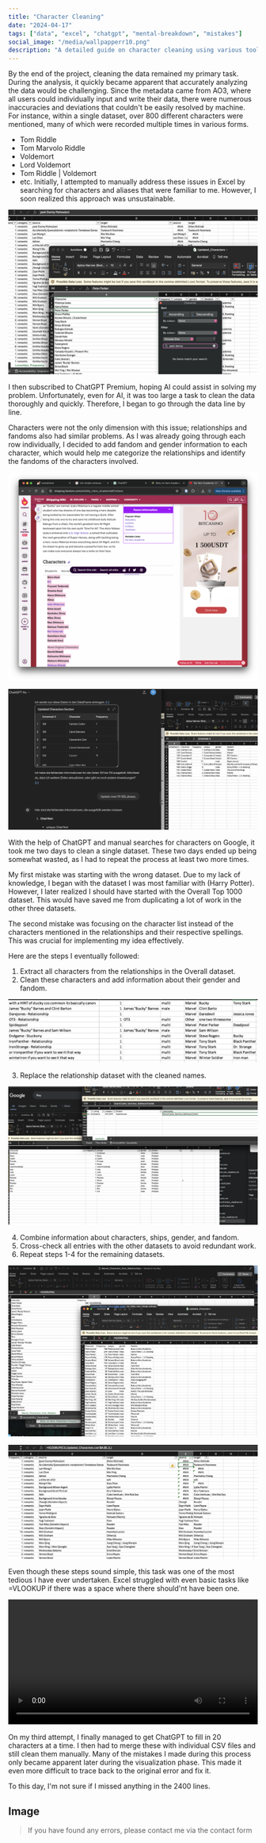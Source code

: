 ```yaml
---
title: "Character Cleaning"
date: "2024-04-17"
tags: ["data", "excel", "chatgpt", "mental-breakdown", "mistakes"]
social_image: "/media/wallpapperr10.png"
description: "A detailed guide on character cleaning using various tools."
---
```







By the end of the project, cleaning the data remained my primary task. During the analysis, it quickly became apparent that accurately analyzing the data would be challenging. Since the metadata came from AO3, where all users could individually input and write their data, there were numerous inaccuracies and deviations that couldn't be easily resolved by machine. For instance, within a single dataset, over 800 different characters were mentioned, many of which were recorded multiple times in various forms.
- Tom Riddle
- Tom Marvolo Riddle
- Voldemort
- Lord Voldemort
- Tom Riddle | Voldemort
- etc.
Initially, I attempted to manually address these issues in Excel by searching for characters and aliases that were familiar to me. However, I soon realized this approach was unsustainable.

![Excel](/media/Characters/characters6.png)

I then subscribed to ChatGPT Premium, hoping AI could assist in solving my problem. Unfortunately, even for AI, it was too large a task to clean the data thoroughly and quickly. Therefore, I began to go through the data line by line.

Characters were not the only dimension with this issue; relationships and fandoms also had similar problems. As I was already going through each row individually, I decided to add fandom and gender information to each character, which would help me categorize the relationships and identify the fandoms of the characters involved.

![Excel](/media/Characters/characters1.png)

![Excel](/media/Characters/characters4.png)

With the help of ChatGPT and manual searches for characters on Google, it took me two days to clean a single dataset. These two days ended up being somewhat wasted, as I had to repeat the process at least two more times.

My first mistake was starting with the wrong dataset. Due to my lack of knowledge, I began with the dataset I was most familiar with (Harry Potter). However, I later realized I should have started with the Overall Top 1000 dataset. This would have saved me from duplicating a lot of work in the other three datasets.

The second mistake was focusing on the character list instead of the characters mentioned in the relationships and their respective spellings. This was crucial for implementing my idea effectively.

Here are the steps I eventually followed:

1. Extract all characters from the relationships in the Overall dataset.
2. Clean these characters and add information about their gender and fandom.

![Excel](/media/Characters/characters8.png)

3. Replace the relationship dataset with the cleaned names.

![Excel](/media/Characters/characters3.png)

4. Combine information about characters, ships, gender, and fandom.
5. Cross-check all entries with the other datasets to avoid redundant work.
6. Repeat steps 1-4 for the remaining datasets.

![Excel](/media/Characters/characters7.png)

![Excel](/media/Characters/characters5.png)

Even though these steps sound simple, this task was one of the most tedious I have ever undertaken. Excel struggled with even basic tasks like =VLOOKUP if there was a space where there should'nt have been one.


<video controls width="100%">
  <source src="/media/Characters/characters2.mov" type="video/mp4">
  Your browser does not support the video tag.
</video>

On my third attempt, I finally managed to get ChatGPT to fill in 20 characters at a time. I then had to merge these with individual CSV files and still clean them manually. Many of the mistakes I made during this process only became apparent later during the visualization phase. This made it even more difficult to trace back to the original error and fix it.

To this day, I'm not sure if I missed anything in the 2400 lines.

## Image








> If you have found any errors, please contact me via the contact form
